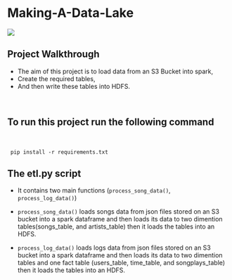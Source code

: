 # Making-A-Data-Lake

<img src='https://upload.wikimedia.org/wikipedia/commons/thumb/f/f3/Apache_Spark_logo.svg/1200px-Apache_Spark_logo.svg.png'>

<br>

## Project Walkthrough


- The aim of this project is to load data from an S3 Bucket into spark,
- Create the required tables,
- And then write these tables into HDFS.

<br>

## To run this project run the following command

<br>

<code> pip install -r requirements.txt </code>

## The etl.py script

- It contains two main functions (<code>process_song_data()</code>, <code> process_log_data()</code>)

- <code>process_song_data()</code> loads songs data from json files stored on an S3 bucket into a spark dataframe and then loads its data to two dimention tables(songs_table, and artists_table) then it loads the tables into an HDFS.
-  <code>process_log_data()</code> loads logs data from json files stored on an S3 bucket into a spark dataframe and then loads its data to two dimention tables and one fact table (users_table, time_table, and songplays_table) then it loads the tables into an HDFS.


